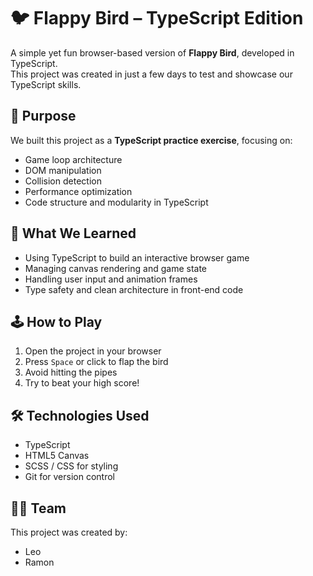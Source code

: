 # 🐦 Flappy Bird – TypeScript Edition

A simple yet fun browser-based version of **Flappy Bird**, developed in TypeScript.  
This project was created in just a few days to test and showcase our TypeScript skills.

## 🚀 Purpose

We built this project as a **TypeScript practice exercise**, focusing on:
- Game loop architecture
- DOM manipulation
- Collision detection
- Performance optimization
- Code structure and modularity in TypeScript

## 🧠 What We Learned

- Using TypeScript to build an interactive browser game
- Managing canvas rendering and game state
- Handling user input and animation frames
- Type safety and clean architecture in front-end code

## 🕹️ How to Play

1. Open the project in your browser
2. Press `Space` or click to flap the bird
3. Avoid hitting the pipes
4. Try to beat your high score!

## 🛠️ Technologies Used

- TypeScript
- HTML5 Canvas
- SCSS / CSS for styling
- Git for version control

## 👨‍💻 Team
This project was created by:

- Leo
- Ramon